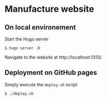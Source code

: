 # Manufacture website

## On local environement

Start the Hugo server

```
$ hugo server -D
```

Navigate to the website at http://localhost:1313/.

## Deployment on GitHub pages

Simply execute the `deploy.sh` script

```
$ ./deploy.sh
```
